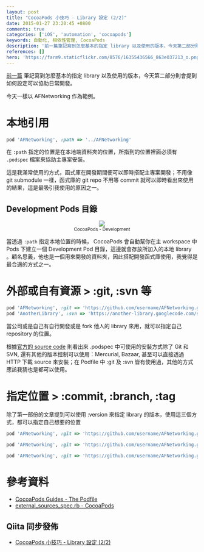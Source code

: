 ```yaml
---
layout: post
title: "CocoaPods 小技巧 - Library 設定 (2/2)"
date: 2015-01-27 23:20:45 +0800
comments: true
categories: ['iOS', 'automation', 'cocoapods'] 
keywords: 自動化, 相依性管理, CocoaPods
description: '前一篇筆記寫到怎麼基本的指定 library 以及使用的版本，今天第二部分則會提到如何設定可以協助日常開發。'
references: []
hero: 'https://farm9.staticflickr.com/8576/16355436566_863e037213_o.png'
---
```


[前一篇]({{site.url}}/2015/01/26/cocoapods-tips-library-setting-1-of-2/) 筆記寫到怎麼基本的指定 library 以及使用的版本，今天第二部分則會提到如何設定可以協助日常開發。

<!-- more -->

今天一樣以 AFNetworking 作為範例。

# 本地引用

``` ruby
pod 'AFNetworking', :path => '../AFNetworking'
```

在 `:path` 指定的位置是在本地端資料夾的位置，所指到的位置裡面必須有 `.podspec` 檔案來協助主專案安裝。

這是我滿常使用的方式，函式庫在開發期間便可以即時搭配主專案開發；不用像 git submodule 一樣，函式庫的 git repo 不用等 commit 就可以即時看出來使用的結果，這是最吸引我使用的原因之一。

## Development Pods 目錄

<center><p><img src="https://farm8.staticflickr.com/7376/15758620734_a2a271ef2c_o.png"><br><small>CocoaPods - Development</small></p></center>

當透過 `:path` 指定本地位置的時候， CocoaPods 會自動幫你在主 workspace 中 Pods 下建立一個 Development Pod 目錄，這邊就會存放所加入的本地 library 。顧名思義，他也是一個用來開發的資料夾，因此搭配開發函式庫使用，我覺得是最合適的方式之一。

# 外部或自有資源 &gt; :git, :svn 等

``` ruby
pod 'AFNetworking', :git => 'https://github.com/username/AFNetworking.git' # Git
pod 'AnotherLibrary', :svn => 'https://another-library.googlecode.com/svn/trunk/' # SVN
```

當公司或是自己有自行開發或是 fork 他人的 library 來用，就可以指定自己 repository 的位置。

根據[官方的 source code](https://github.com/CocoaPods/CocoaPods/blob/79d2b1f6afe88e4b1a8b2f0719464b265893b8ad/spec/unit/external_sources_spec.rb#L29) 則看出來 .podspec 中可使用的安裝方式除了 Git 和 SVN, 還有其他的版本控制可以使用：Mercurial, Bazaar, 甚至可以直接透過 HTTP 下載 source 來安裝；在 Podfile 中 :git 及 :svn 皆有使用過，其他的方式應該我猜也是都可以使用。

# 指定位置 &gt; :commit, :branch, :tag

除了第一部份的文章提到可以使用 :version 來指定 library 的版本，使用這三個方式，都可以指定自己想要的位置

``` ruby
pod 'AFNetworking', :git => 'https://github.com/username/AFNetworking.git', :commit => 'c1b3541'

pod 'AFNetworking', :git => 'https://github.com/username/AFNetworking.git', :branch => 'release'

pod 'AFNetworking', :git => 'https://github.com/username/AFNetworking.git', :tag => 'v1.0'
```

# 參考資料

- [CocoaPods Guides - The Podfile](http://guides.cocoapods.org/using/the-podfile.html)
- [external_sources_spec.rb - CocoaPods](https://github.com/CocoaPods/CocoaPods/blob/79d2b1f6afe88e4b1a8b2f0719464b265893b8ad/spec/unit/external_sources_spec.rb#L29)

## Qiita 同步發佈

- [CocoaPods 小技巧 - Library 設定 (2/2)](http://qiita.com/vc7/items/8582599beef01c1d0745)